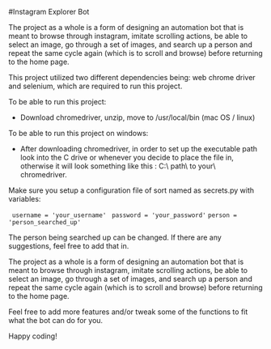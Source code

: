 #Instagram Explorer Bot

The project as a whole is a form of designing an automation bot that is meant to browse through instagram, imitate scrolling actions, be able to select an image, go through a set of images, and search up a person and repeat the same cycle again (which is to scroll and browse) before returning to the home page.

This project utilized two different dependencies being: web chrome driver and selenium, which are required to run this project.

To be able to run this project:
   - Download chromedriver, unzip, move to /usr/local/bin (mac OS / linux)  
  
To be able to run this project on windows:
   - After downloading chromedriver, in order to set up the executable path 
     look into the C drive or whenever you decide to place the file in, otherwise 
     it will look something like this : C:\ path\ to your\ chromedriver.
 
 Make sure you setup a configuration file of sort named as secrets.py  with variables:
 
  `` username = 'your_username'``
  `` password = 'your_password'``
   ``person = 'person_searched_up' ``
   
  The person being searched up can be changed. If there are any suggestions, feel free to add that in. 

The project as a whole is a form of designing an automation bot that is meant to browse through instagram, imitate scrolling actions, be able to select an image, go through a set of images, and search up a person and repeat the same cycle again (which is to scroll and browse) before returning to the home page.


Feel free to add more features and/or tweak some of the functions to fit what the bot can do for you.

Happy coding! 

